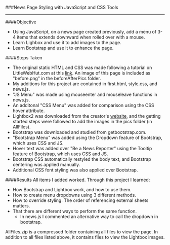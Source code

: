 ###News Page Styling with JavaScript and CSS Tools
___
####Objective
* Using JavaScript, on a news page created previously, add a menu of 3-4 items that extends downward when rolled over with a mouse.
* Learn Lighbox and use it to add images to the page.
* Learn Bootstrap and use it to enhance the page.

####Steps Taken
* The original static HTML and CSS was made following a tutorial on LittleWebHut.com at this [link]. An image of this page is included as "before.png" in the beforeAfterPics folder.
* My additions for this project are contained in first.html, style.css, and news.js.
* "JS Menu" was made using mouseenter and mouseleave functions in news.js.
* An additonal "CSS Menu" was added for comparison using the CSS hover attribute.
* Lightbox2 was downloaded from the creator's [website], and the getting started steps were followed to add the images in the pics folder (in AllFiles).
* Bootstrap was downloaded and studied from getbootstrap.com.
* "Bootstrap Menu" was added using the Dropdown feature of Bootstrap, which uses CSS and JS.
* Hover text was added over "Be a News Reporter" using the Tooltip feature of Bootstrap, which uses CSS and JS.
* Bootstrap CSS automatically restyled the body text, and Bootstrap centering was applied manually.
* Additional CSS font styling was also applied over Bootstrap.

[link]: http://www.littlewebhut.com/html5/css_layout/
[website]: http://lokeshdhakar.com/projects/lightbox2/
####Results
All items I added worked. Through this project I learned:
* How Bootstrap and Lightbox work, and how to use them.
* How to create menu dropdowns using 3 different methods.
* How to override styling. The order of referencing external sheets matters.
* That there are different ways to perform the same function.
  * In news.js I commented an alternative way to call the dropdown in bootstrap.

AllFiles.zip is a compressed folder containing all files to view the page. In addition to all files listed above, it contains files to view the Lightbox images.
